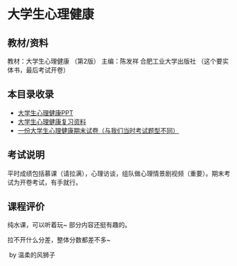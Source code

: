 # 大学生心理健康

## 教材/资料

教材：大学生心理健康 （第2版） 主编：陈发祥 	合肥工业大学出版社 （这个要实体书，最后考试开卷）



## 本目录收录

- [大学生心理健康PPT](大学学习/比赛/README.md)
- [大学生心理健康复习资料](大学学习/比赛/README.md)
- [一份大学生心理健康期末试卷（与我们当时考试题型不同）](大学学习/比赛/README.md)



## 考试说明

平时成绩包括慕课（请拉满），心理访谈，组队做心理情景剧视频（重要）。期末考试为开卷考试，有手就行。

## 课程评价

纯水课，可以听着玩~   部分内容还挺有趣的。

拉不开什么分差，整体分数都差不多~

​																																													by 温柔的风狮子

